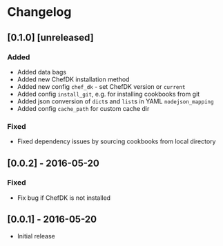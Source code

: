# Changelog

## [0.1.0] [unreleased]
### Added
- Added data bags
- Added new ChefDK installation method
- Added new config `chef_dk` - set ChefDK version or `current`
- Added config `install_git`, e.g. for installing cookbooks from git
- Added json conversion of `dict`s and `list`s in YAML `nodejson_mapping`
- Added config `cache_path` for custom cache dir

### Fixed
- Fixed dependency issues by sourcing cookbooks from local directory

## [0.0.2] - 2016-05-20
### Fixed
- Fix bug if ChefDK is not installed

## [0.0.1] - 2016-05-20
- Initial release
